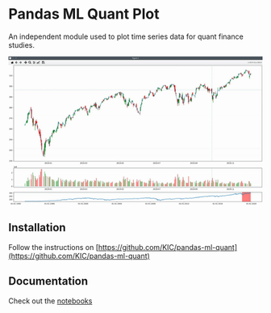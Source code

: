 # Pandas ML Quant Plot

An independent module used to plot time series data for quant finance studies. 
 
![showcase][ghi1]
 
## Installation
Follow the instructions on [https://github.com/KIC/pandas-ml-quant](https://github.com/KIC/pandas-ml-quant)

## Documentation
Check out the [notebooks][ghl1]

[ghl1]: https://github.com/KIC/pandas-ml-quant/tree/0.2.3/pandas-ta-quant-plot/./examples
[ghi1]: https://github.com/KIC/pandas-ml-quant/raw/0.2.3/pandas-ta-quant-plot/../.readme/videos/ta_plot.gif
